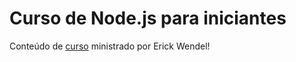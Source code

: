# Curso de Node.js para iniciantes
Conteúdo de [curso](https://treinamento.nodebr.org/) ministrado por Erick Wendel!